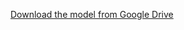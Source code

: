 [Download the model from Google Drive]([https://drive.google.com/your-link-here](https://drive.google.com/file/d/1oHTFCK6e0oieDc772W-kjBzqsn8radmF/view?usp=share_link))

